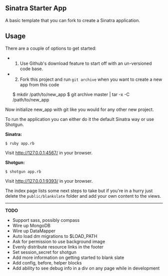 Sinatra Starter App
-------------------

A basic template that you can fork to create a Sinatra application.

Usage
-----

There are a couple of options to get started:

* 1. Use Github's download feature to start off with an un-versioned code base.
* 2. Fork this project and run `git archive` when you want to create a new app from this code

    $ mkdir /path/to/new_app
    $ git archive master | tar -x -C /path/to/new_app

Now initialize new_app with git like you would for any other new project.

To run the application you can either do it the default Sinatra way or use Shotgun.

**Sinatra:**

    $ ruby app.rb

Visit http://127.0.0.1:4567/ in your browser.

**Shotgun:**

    $ shotgun app.rb

Visit http://127.0.0.1:9393/ in your browser.

The index page lists some next steps to take but if you're in a hurry just delete the `public/blankslate` folder and add your own content to the views.

----

**TODO**

* Support sass, possibly compass
* Wire up MongoDB
* Wire up DataMapper
* Auto load dm migrations to $LOAD_PATH
* Ask for permission to use background image
* Evenly distribute resource links in the footer
* Set session_secret for shotgun
* Add more information on getting started to blank slate
* Add config, before, helper blocks
* Add ability to see debug info in a div on any page while in development